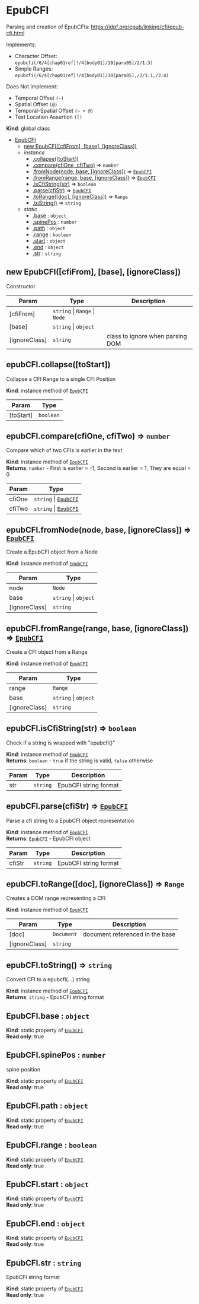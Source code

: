 <a name="EpubCFI"></a>

# EpubCFI
Parsing and creation of EpubCFIs: https://idpf.org/epub/linking/cfi/epub-cfi.html

Implements:
- Character Offset: `epubcfi(/6/4[chap01ref]!/4[body01]/10[para05]/2/1:3)`
- Simple Ranges: `epubcfi(/6/4[chap01ref]!/4[body01]/10[para05],/2/1:1,/3:4)`

Does Not Implement:
- Temporal Offset `(~)`
- Spatial Offset `(@)`
- Temporal-Spatial Offset `(~ + @)`
- Text Location Assertion `([)`

**Kind**: global class  

* [EpubCFI](#EpubCFI)
    * [new EpubCFI([cfiFrom], [base], [ignoreClass])](#new_EpubCFI_new)
    * _instance_
        * [.collapse([toStart])](#EpubCFI+collapse)
        * [.compare(cfiOne, cfiTwo)](#EpubCFI+compare) ⇒ <code>number</code>
        * [.fromNode(node, base, [ignoreClass])](#EpubCFI+fromNode) ⇒ [<code>EpubCFI</code>](#EpubCFI)
        * [.fromRange(range, base, [ignoreClass])](#EpubCFI+fromRange) ⇒ [<code>EpubCFI</code>](#EpubCFI)
        * [.isCfiString(str)](#EpubCFI+isCfiString) ⇒ <code>boolean</code>
        * [.parse(cfiStr)](#EpubCFI+parse) ⇒ [<code>EpubCFI</code>](#EpubCFI)
        * [.toRange([doc], [ignoreClass])](#EpubCFI+toRange) ⇒ <code>Range</code>
        * [.toString()](#EpubCFI+toString) ⇒ <code>string</code>
    * _static_
        * [.base](#EpubCFI.base) : <code>object</code>
        * [.spinePos](#EpubCFI.spinePos) : <code>number</code>
        * [.path](#EpubCFI.path) : <code>object</code>
        * [.range](#EpubCFI.range) : <code>boolean</code>
        * [.start](#EpubCFI.start) : <code>object</code>
        * [.end](#EpubCFI.end) : <code>object</code>
        * [.str](#EpubCFI.str) : <code>string</code>

<a name="new_EpubCFI_new"></a>

## new EpubCFI([cfiFrom], [base], [ignoreClass])
Constructor


| Param | Type | Description |
| --- | --- | --- |
| [cfiFrom] | <code>string</code> \| <code>Range</code> \| <code>Node</code> |  |
| [base] | <code>string</code> \| <code>object</code> |  |
| [ignoreClass] | <code>string</code> | class to ignore when parsing DOM |

<a name="EpubCFI+collapse"></a>

## epubCFI.collapse([toStart])
Collapse a CFI Range to a single CFI Position

**Kind**: instance method of [<code>EpubCFI</code>](#EpubCFI)  

| Param | Type |
| --- | --- |
| [toStart] | <code>boolean</code> | 

<a name="EpubCFI+compare"></a>

## epubCFI.compare(cfiOne, cfiTwo) ⇒ <code>number</code>
Compare which of two CFIs is earlier in the text

**Kind**: instance method of [<code>EpubCFI</code>](#EpubCFI)  
**Returns**: <code>number</code> - First is earlier = -1, Second is earlier = 1, They are equal = 0  

| Param | Type |
| --- | --- |
| cfiOne | <code>string</code> \| [<code>EpubCFI</code>](#EpubCFI) | 
| cfiTwo | <code>string</code> \| [<code>EpubCFI</code>](#EpubCFI) | 

<a name="EpubCFI+fromNode"></a>

## epubCFI.fromNode(node, base, [ignoreClass]) ⇒ [<code>EpubCFI</code>](#EpubCFI)
Create a EpubCFI object from a Node

**Kind**: instance method of [<code>EpubCFI</code>](#EpubCFI)  

| Param | Type |
| --- | --- |
| node | <code>Node</code> | 
| base | <code>string</code> \| <code>object</code> | 
| [ignoreClass] | <code>string</code> | 

<a name="EpubCFI+fromRange"></a>

## epubCFI.fromRange(range, base, [ignoreClass]) ⇒ [<code>EpubCFI</code>](#EpubCFI)
Create a CFI object from a Range

**Kind**: instance method of [<code>EpubCFI</code>](#EpubCFI)  

| Param | Type |
| --- | --- |
| range | <code>Range</code> | 
| base | <code>string</code> \| <code>object</code> | 
| [ignoreClass] | <code>string</code> | 

<a name="EpubCFI+isCfiString"></a>

## epubCFI.isCfiString(str) ⇒ <code>boolean</code>
Check if a string is wrapped with "epubcfi()"

**Kind**: instance method of [<code>EpubCFI</code>](#EpubCFI)  
**Returns**: <code>boolean</code> - `true` if the string is valid, `false` otherwise  

| Param | Type | Description |
| --- | --- | --- |
| str | <code>string</code> | EpubCFI string format |

<a name="EpubCFI+parse"></a>

## epubCFI.parse(cfiStr) ⇒ [<code>EpubCFI</code>](#EpubCFI)
Parse a cfi string to a EpubCFI object representation

**Kind**: instance method of [<code>EpubCFI</code>](#EpubCFI)  
**Returns**: [<code>EpubCFI</code>](#EpubCFI) - EpubCFI object  

| Param | Type | Description |
| --- | --- | --- |
| cfiStr | <code>string</code> | EpubCFI string format |

<a name="EpubCFI+toRange"></a>

## epubCFI.toRange([doc], [ignoreClass]) ⇒ <code>Range</code>
Creates a DOM range representing a CFI

**Kind**: instance method of [<code>EpubCFI</code>](#EpubCFI)  

| Param | Type | Description |
| --- | --- | --- |
| [doc] | <code>Document</code> | document referenced in the base |
| [ignoreClass] | <code>string</code> |  |

<a name="EpubCFI+toString"></a>

## epubCFI.toString() ⇒ <code>string</code>
Convert CFI to a epubcfi(...) string

**Kind**: instance method of [<code>EpubCFI</code>](#EpubCFI)  
**Returns**: <code>string</code> - EpubCFI string format  
<a name="EpubCFI.base"></a>

## EpubCFI.base : <code>object</code>
**Kind**: static property of [<code>EpubCFI</code>](#EpubCFI)  
**Read only**: true  
<a name="EpubCFI.spinePos"></a>

## EpubCFI.spinePos : <code>number</code>
spine position

**Kind**: static property of [<code>EpubCFI</code>](#EpubCFI)  
**Read only**: true  
<a name="EpubCFI.path"></a>

## EpubCFI.path : <code>object</code>
**Kind**: static property of [<code>EpubCFI</code>](#EpubCFI)  
**Read only**: true  
<a name="EpubCFI.range"></a>

## EpubCFI.range : <code>boolean</code>
**Kind**: static property of [<code>EpubCFI</code>](#EpubCFI)  
**Read only**: true  
<a name="EpubCFI.start"></a>

## EpubCFI.start : <code>object</code>
**Kind**: static property of [<code>EpubCFI</code>](#EpubCFI)  
**Read only**: true  
<a name="EpubCFI.end"></a>

## EpubCFI.end : <code>object</code>
**Kind**: static property of [<code>EpubCFI</code>](#EpubCFI)  
**Read only**: true  
<a name="EpubCFI.str"></a>

## EpubCFI.str : <code>string</code>
EpubCFI string format

**Kind**: static property of [<code>EpubCFI</code>](#EpubCFI)  
**Read only**: true  
